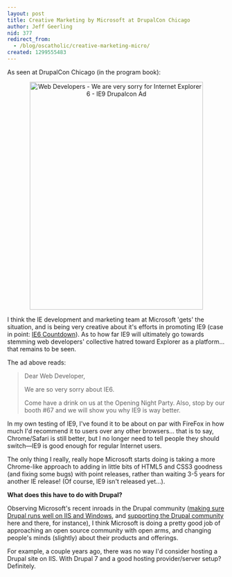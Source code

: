 ```yaml
---
layout: post
title: Creative Marketing by Microsoft at DrupalCon Chicago
author: Jeff Geerling
nid: 377
redirect_from:
  - /blog/oscatholic/creative-marketing-micro/
created: 1299555483
---
```

<p style="text-align: left;">As seen at DrupalCon Chicago (in the program book):</p><p style="text-align: center;"><img src="http://www.opensourcecatholic.com/sites/opensourcecatholic.com/files/user-uploads/oscatholic/ie9-microsoft-web-developer-sorry-ad.jpg" alt="Web Developers - We are very sorry for Internet Explorer 6 - IE9 Drupalcon Ad" width="400" height="525" /></p><p>I think the IE development and marketing team at Microsoft 'gets' the situation, and is being very creative about it's efforts in promoting IE9 (case in point: <a href="http://ie6countdown.com/">IE6 Countdown</a>). As to how far IE9 will ultimately go towards stemming web developers' collective hatred toward Explorer as a platform... that remains to be seen.</p><p>The ad above reads:</p><blockquote><p>Dear Web Developer,</p><p>We are so very sorry about IE6.</p><p>Come have a drink on us at the Opening Night Party. Also, stop by our booth #67 and we will show you why IE9 is way better.</p></blockquote><p>In my own testing of IE9, I've found it to be about on par with FireFox in how much I'd recommend it to users over any other browsers... that is to say, Chrome/Safari is still better, but I no longer need to tell people they should switch—IE9 is good enough for regular Internet users.</p><p>The only thing I really, really hope Microsoft starts doing is taking a more Chrome-like approach to adding in little bits of HTML5 and CSS3 goodness (and fixing some bugs) with point releases, rather than waiting 3-5 years for another IE release! (Of course, IE9 isn't released yet...).</p><p><strong>What does this have to do with Drupal?</strong></p><p>Observing Microsoft's recent inroads in the Drupal community (<a href="http://www.microsoft.com/web/drupal">making sure Drupal runs well on IIS and Windows</a>, and <a href="http://acquia.com/blog/microsoft-promoting-drupal">supporting the Drupal community</a> here and there, for instance), I think Microsoft is doing a pretty good job of approaching an open source community with open arms, and changing people's minds (slightly) about their products and offerings.</p><p>For example, a couple years ago, there was no way I'd consider hosting a Drupal site on IIS. With Drupal 7 and a good hosting provider/server setup? Definitely.</p>
